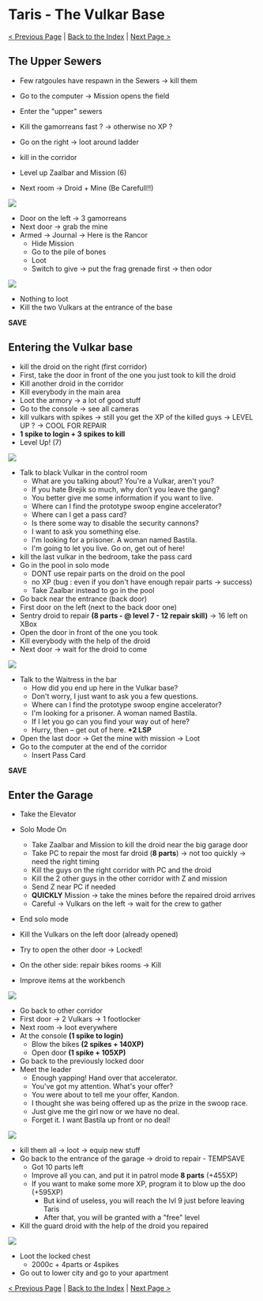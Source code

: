 # Taris - The Vulkar Base

[< Previous Page](./024_Taris.md) 
| [Back to the Index](./000_Index.md) 
| [Next Page >](./026_Taris.md)

## The Upper Sewers

- Few ratgoules have respawn in the Sewers -> kill them
- Go to the computer -> Mission opens the field
- Enter the "upper" sewers


- Kill the gamorreans fast ? -> otherwise no XP ?
- Go on the right -> loot around ladder
- kill in the corridor
- Level up Zaalbar and Mission (6)
- Next room -> Droid + Mine (Be Carefull!!)

![](../resources/images/screenshots/tarisSewersWater.png)

- Door on the left -> 3 gamorreans
- Next door -> grab the mine
- Armed -> Journal -> Here is the Rancor
  - Hide Mission
  - Go to the pile of bones
  - Loot
  - Switch to give -> put the frag grenade first -> then odor

![](../resources/images/screenshots/tarisSewersRancor.png)

- Nothing to loot
- Kill the two Vulkars at the entrance of the base

**SAVE**


## Entering the Vulkar base

- kill the droid on the right (first corridor)
- First, take the door in front of the one you just took to kill the droid
- Kill another droid in the corridor
- Kill everybody in the main area
- Loot the armory -> a lot of good stuff
- Go to the console -> see all cameras
- kill vulkars with spikes -> still you get the XP of the killed guys -> LEVEL UP ? -> COOL FOR REPAIR
- **1 spike to login + 3 spikes to kill**
- Level Up! (7)

![](../resources/images/screenshots/tarisVulkarBaseComputer.png)

- Talk to black Vulkar in the control room
  - What are you talking about? You're a Vulkar, aren't you?
  - If you hate Brejik so much, why don’t you leave the gang?
  - You better give me some information if you want to live.
  - Where can I find the prototype swoop engine accelerator?
  - Where can I get a pass card?
  - Is there some way to disable the security cannons?
  - I want to ask you something else.
  - I'm looking for a prisoner. A woman named Bastila.
  - I'm going to let you live. Go on, get out of here!
- kill the last vulkar in the bedroom, take the pass card
- Go in the pool in solo mode
  - DONT use repair parts on the droid on the pool
  - no XP (bug : even if you don't have enough repair parts -> success)
  - Take Zaalbar instead to go in the pool
- Go back near the entrance (back door)
- First door on the left (next to the back door one)
- Sentry droid to repair **(8 parts - @ level 7 - 12 repair skill)** -> 16 left on XBox
- Open the door in front of the one you took
- Kill everybody with the help of the droid
- Next door -> wait for the droid to come

![](../resources/images/screenshots/tarisVulkarBaseBarDroidHelp.png)

- Talk to the Waitress in the bar
  - How did you end up here in the Vulkar base?
  - Don't worry, I just want to ask you a few questions.
  - Where can I find the prototype swoop engine accelerator?
  - I'm looking for a prisoner. A woman named Bastila.
  - If I let you go can you find your way out of here?
  - Hurry, then – get out of here. **+2 LSP**
- Open the last door -> Get the mine with mission -> Loot
- Go to the computer at the end of the corridor
  - Insert Pass Card

**SAVE**


## Enter the Garage

- Take the Elevator
- Solo Mode On
  - Take Zaalbar and Mission to kill the droid near the big garage door
  - Take PC to repair the most far droid (**8 parts**) -> not too quickly -> need the right timing
  - Kill the guys on the right corridor with PC and the droid
  - Kill the 2 other guys in the other corridor with Z and mission
  - Send Z near PC if needed
  - **QUICKLY** Mission -> take the mines before the repaired droid arrives
  - Careful -> Vulkars on the left -> wait for the crew to gather


- End solo mode
- Kill the Vulkars on the left door (already opened)
- Try to open the other door -> Locked!
- On the other side: repair bikes rooms -> Kill
- Improve items at the workbench

![](../resources/images/screenshots/tarisVulkarBaseWorkbench.png)


- Go back to other corridor
- First door -> 2 Vulkars -> 1 footlocker
- Next room -> loot everywhere
- At the console **(1 spike to login)**
  - Blow the bikes **(2 spikes + 140XP)**
  - Open door **(1 spike + 105XP)**
- Go back to the previously locked door
- Meet the leader
  - Enough yapping! Hand over that accelerator.
  - You've got my attention. What's your offer?
  - You were about to tell me your offer, Kandon.
  - I thought she was being offered up as the prize in the swoop race.
  - Just give me the girl now or we have no deal.
  - Forget it. I want Bastila up front or no deal!

![](../resources/images/screenshots/tarisVulkarBaseLeader.png)

- kill them all -> loot -> equip new stuff
- Go back to the entrance of the garage -> droid to repair - TEMPSAVE
  - Got 10 parts left
  - Improve all you can, and put it in patrol mode **8 parts** (+455XP)
  - If you want to make some more XP, program it to blow up the doo (+595XP)
    - But kind of useless, you will reach the lvl 9 just before leaving Taris
    - After that, you will be granted with a "free" level
- Kill the guard droid with the help of the droid you repaired

![](../resources/images/screenshots/tarisVulkarBaseGarageDroidGuard.png)

- Loot the locked chest
  - 2000c + 4parts or 4spikes
- Go out to lower city and go to your apartment


[< Previous Page](./024_Taris.md)
| [Back to the Index](./000_Index.md)
| [Next Page >](./026_Taris.md)
